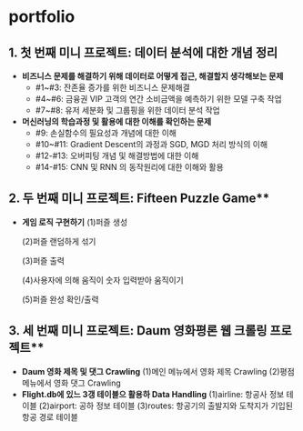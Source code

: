 # portfolio
## 1. 첫 번째 미니 프로젝트: 데이터 분석에 대한 개념 정리
- **비즈니스 문제를 해결하기 위해 데이터로 어떻게 접근, 해결할지 생각해보는 문제**
    - #1~#3: 잔존율 증가를 위한 비즈니스 문제해결 
    - #4~#6: 금융권 VIP 고객의 연간 소비금액을 예측하기 위한 모델 구축 작업
    - #7~#8: 유저 세분화 및 그룹핑을 위한 데이터 분석 작업
- **머신러닝의 학습과정 및 활용에 대한 이해를 확인하는 문제**
    - #9: 손실함수의 필요성과 개념에 대한 이해
    - #10~#11: Gradient Descent의 과정과 SGD, MGD 처리 방식의 이해
    - #12-#13: 오버피팅 개념 및 해결방법에 대한 이해
    - #14-#15: CNN 및 RNN 의 동작원리에 대한 이해와 활용


## 2. 두 번째 미니 프로젝트: Fifteen Puzzle Game**
- **게임 로직 구현하기**
  (1)퍼즐 생성 
  
  (2)퍼즐 랜덤하게 섞기
  
  (3)퍼즐 출력
  
  (4)사용자에 의해 움직이 숫자 입력받아 움직이기
  
  (5)퍼즐 완성 확인/출력
  


## 3. 세 번째 미니 프로젝트: Daum 영화평론 웹 크롤링 프로젝트**
- **Daum 영화 제목 및 댓그 Crawling**
  (1)메인 메뉴에서 영화 제목 Crawling
  (2)평점 메뉴에서 영화 댓그 Crawling
- **Flight.db에 있느 3갱 테이블으 활용하 Data Handling**
  (1)airline: 항공사 정보 테이블 
  (2)airport: 공하 정보 테이블
  (3)routes: 항공기의 출발지와 도착지가 기입된 항공 경로 테이블
